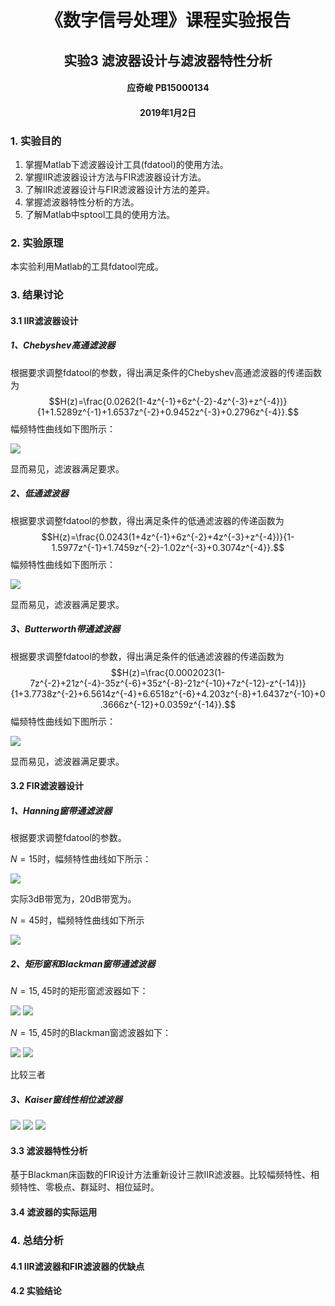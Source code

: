 # <center>《数字信号处理》课程实验报告</center>
## <center>实验3 滤波器设计与滤波器特性分析</center>
#### <center>应奇峻 PB15000134</center>
#### <center>2019年1月2日</center>
### 1. 实验目的
1. 掌握Matlab下滤波器设计工具(fdatool)的使用方法。
2. 掌握IIR滤波器设计方法与FIR滤波器设计方法。
3. 了解IIR滤波器设计与FIR滤波器设计方法的差异。
4. 掌握滤波器特性分析的方法。
5. 了解Matlab中sptool工具的使用方法。

### 2. 实验原理
本实验利用Matlab的工具fdatool完成。

### 3. 结果讨论
#### 3.1 IIR滤波器设计
##### 1、Chebyshev高通滤波器
根据要求调整fdatool的参数，得出满足条件的Chebyshev高通滤波器的传递函数为$$H(z)=\frac{0.0262(1-4z^{-1}+6z^{-2}-4z^{-3}+z^{-4})}{1+1.5289z^{-1}+1.6537z^{-2}+0.9452z^{-3}+0.2796z^{-4}}.$$幅频特性曲线如下图所示：

![](1_1.bmp)

显而易见，滤波器满足要求。
##### 2、低通滤波器
根据要求调整fdatool的参数，得出满足条件的低通滤波器的传递函数为$$H(z)=\frac{0.0243(1+4z^{-1}+6z^{-2}+4z^{-3}+z^{-4})}{1-1.5977z^{-1}+1.7459z^{-2}-1.02z^{-3}+0.3074z^{-4}}.$$幅频特性曲线如下图所示：

![](1_2.bmp)

显而易见，滤波器满足要求。
##### 3、Butterworth带通滤波器
根据要求调整fdatool的参数，得出满足条件的低通滤波器的传递函数为$$H(z)=\frac{0.0002023(1-7z^{-2}+21z^{-4}-35z^{-6}+35z^{-8}-21z^{-10}+7z^{-12}-z^{-14})}{1+3.7738z^{-2}+6.5614z^{-4}+6.6518z^{-6}+4.203z^{-8}+1.6437z^{-10}+0.3666z^{-12}+0.0359z^{-14}}.$$幅频特性曲线如下图所示：

![](1_3.bmp)

显而易见，滤波器满足要求。
#### 3.2 FIR滤波器设计
##### 1、Hanning窗带通滤波器
根据要求调整fdatool的参数。

$N=15$时，幅频特性曲线如下所示：

![](2_1_1.bmp)

实际3dB带宽为，20dB带宽为。

$N=45$时，幅频特性曲线如下所示

![](2_1_2.bmp)

##### 2、矩形窗和Blackman窗带通滤波器
$N=15,45$时的矩形窗滤波器如下：

![](2_2_1.bmp)
![](2_2_2.bmp)

$N=15,45$时的Blackman窗滤波器如下：

![](2_2_3.bmp)
![](2_2_4.bmp)

比较三者
##### 3、Kaiser窗线性相位滤波器

![](2_3_1.bmp)
![](2_3_2.bmp)
![](2_3_3.bmp)
#### 3.3 滤波器特性分析
基于Blackman床函数的FIR设计方法重新设计三款IIR滤波器。比较幅频特性、相频特性、零极点、群延时、相位延时。
#### 3.4 滤波器的实际运用
### 4. 总结分析
#### 4.1 IIR滤波器和FIR滤波器的优缺点
#### 4.2 实验结论
